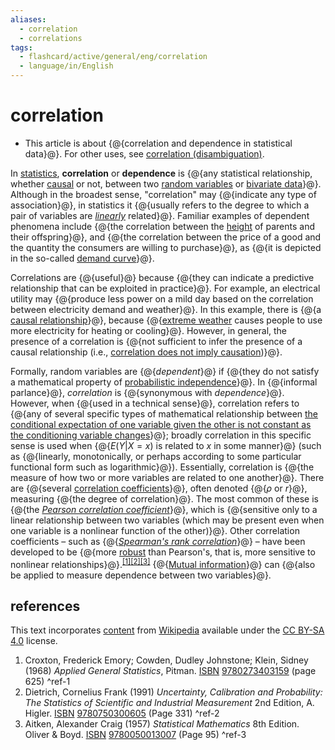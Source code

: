 ```yaml
---
aliases:
  - correlation
  - correlations
tags:
  - flashcard/active/general/eng/correlation
  - language/in/English
---
```


# correlation

- This article is about {@{correlation and dependence in statistical data}@}. For other uses, see [correlation (disambiguation)](correlation%20(disambiguation).md). <!--SR:!2025-07-21,226,330-->

In [statistics](statistics.md), __correlation__ or __dependence__ is {@{any statistical relationship, whether [causal](causality.md) or not, between two [random variables](random%20variable.md) or [bivariate data](bivariate%20data.md)}@}. Although in the broadest sense, "correlation" may {@{indicate any type of association}@}, in statistics it {@{usually refers to the degree to which a pair of variables are _[linearly](line%20(geometry).md)_ related}@}. Familiar examples of dependent phenomena include {@{the correlation between the [height](human%20height.md) of parents and their offspring}@}, and {@{the correlation between the price of a good and the quantity the consumers are willing to purchase}@}, as {@{it is depicted in the so-called [demand curve](demand%20curve.md)}@}. <!--SR:!2026-04-18,425,310!2025-09-07,264,330!2025-07-20,225,330!2025-06-04,190,310!2025-05-13,172,310!2025-07-27,232,330-->

Correlations are {@{useful}@} because {@{they can indicate a predictive relationship that can be exploited in practice}@}. For example, an electrical utility may {@{produce less power on a mild day based on the correlation between electricity demand and weather}@}. In this example, there is {@{a [causal relationship](causality.md)}@}, because {@{[extreme weather](extreme%20weather.md) causes people to use more electricity for heating or cooling}@}. However, in general, the presence of a correlation is {@{not sufficient to infer the presence of a causal relationship (i.e., [correlation does not imply causation](correlation%20does%20not%20imply%20causation.md))}@}. <!--SR:!2025-05-22,180,310!2025-07-26,231,330!2025-07-14,219,310!2025-04-30,162,310!2025-07-23,228,330!2025-03-30,139,310-->

Formally, random variables are {@{_dependent_}@} if {@{they do not satisfy a mathematical property of [probabilistic independence](independence%20(probability%20theory).md)}@}. In {@{informal parlance}@}, _correlation_ is {@{synonymous with _dependence_}@}. However, when {@{used in a technical sense}@}, correlation refers to {@{any of several specific types of mathematical relationship between [the conditional expectation of one variable given the other is not constant as the conditioning variable changes](conditional%20expectation.md)}@}; broadly correlation in this specific sense is used when {@{$E(Y|X=x)$ is related to $x$ in some manner}@} (such as {@{linearly, monotonically, or perhaps according to some particular functional form such as logarithmic}@}). Essentially, correlation is {@{the measure of how two or more variables are related to one another}@}. There are {@{several [correlation coefficients](correlation%20coefficient.md)}@}, often denoted {@{$\rho$ or $r$}@}, measuring {@{the degree of correlation}@}. The most common of these is {@{the _[Pearson correlation coefficient](Pearson%20correlation%20coefficient.md)_}@}, which is {@{sensitive only to a linear relationship between two variables (which may be present even when one variable is a nonlinear function of the other)}@}. Other correlation coefficients – such as {@{_[Spearman's rank correlation](Spearman's%20rank%20correlation%20coefficient.md)_}@} – have been developed to be {@{more [robust](robust%20statistics.md) than Pearson's, that is, more sensitive to nonlinear relationships}@}.<sup>[\[1\]](#^ref-1)</sup><sup>[\[2\]](#^ref-2)</sup><sup>[\[3\]](#^ref-3)</sup> {@{[Mutual information](mutual%20information.md)}@} can {@{also be applied to measure dependence between two variables}@}. <!--SR:!2025-10-11,291,330!2025-03-07,119,290!2025-05-23,167,310!2025-07-24,229,330!2025-07-22,227,330!2025-08-15,247,330!2025-06-07,157,250!2025-11-17,284,290!2025-04-07,145,310!2025-05-20,164,310!2025-06-13,197,310!2025-05-10,154,290!2025-05-19,163,310!2025-12-01,294,290!2025-04-04,141,310!2025-08-16,248,330!2025-07-09,213,310!2025-10-27,270,290-->

## references

This text incorporates [content](https://en.wikipedia.org/wiki/correlation) from [Wikipedia](Wikipedia.md) available under the [CC BY-SA 4.0](https://creativecommons.org/licenses/by-sa/4.0/) license.

1. Croxton, Frederick Emory; Cowden, Dudley Johnstone; Klein, Sidney (1968) _Applied General Statistics_, Pitman. [ISBN](ISBN.md) [9780273403159](https://en.wikipedia.org/wiki/Special:BookSources/9780273403159) (page 625) <a id="^ref-1"></a>^ref-1
2. Dietrich, Cornelius Frank (1991) _Uncertainty, Calibration and Probability: The Statistics of Scientific and Industrial Measurement_ 2nd Edition, A. Higler. [ISBN](ISBN.md) [9780750300605](https://en.wikipedia.org/wiki/Special:BookSources/9780750300605) (Page 331) <a id="^ref-2"></a>^ref-2
3. Aitken, Alexander Craig (1957) _Statistical Mathematics_ 8th Edition. Oliver & Boyd. [ISBN](ISBN.md) [9780050013007](https://en.wikipedia.org/wiki/Special:BookSources/9780050013007) (Page 95) <a id="^ref-3"></a>^ref-3
